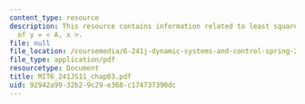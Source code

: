 ```yaml
---
content_type: resource
description: This resource contains information related to least squares solution
  of y = < A, x >.
file: null
file_location: /coursemedia/6-241j-dynamic-systems-and-control-spring-2011/92942a9932b29c29e368c174737390dc_MIT6_241JS11_chap03.pdf
file_type: application/pdf
resourcetype: Document
title: MIT6_241JS11_chap03.pdf
uid: 92942a99-32b2-9c29-e368-c174737390dc
---
```

